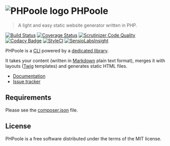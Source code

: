 # ![PHPoole logo](https://avatars2.githubusercontent.com/u/5618939?s=50 "Logo created by Cécile Ricordeau") PHPoole

> A light and easy static website generator written in PHP.

[![Build Status](https://travis-ci.org/Narno/PHPoole.svg?branch=2.0.0-dev)](https://travis-ci.org/Narno/PHPoole)
[![Coverage Status](https://coveralls.io/repos/github/Narno/PHPoole/badge.svg?branch=2.0.0-dev)](https://coveralls.io/github/Narno/PHPoole?branch=2.0.0-dev)
[![Scrutinizer Code Quality](https://scrutinizer-ci.com/g/Narno/PHPoole/badges/quality-score.png?b=2.0.0-dev)](https://scrutinizer-ci.com/g/Narno/PHPoole/?branch=2.0.0-dev)
[![Codacy Badge](https://api.codacy.com/project/badge/Grade/85aa408ef2e94925831b1f7dd4c98219)](https://www.codacy.com/app/Narno/PHPoole?utm_source=github.com&amp;utm_medium=referral&amp;utm_content=Narno/PHPoole&amp;utm_campaign=Badge_Grade)
[![StyleCI](https://styleci.io/repos/12738012/shield)](https://styleci.io/repos/12738012)
[![SensioLabsInsight](https://insight.sensiolabs.com/projects/2a9ae313-1dce-405c-9632-0727ecdac269/mini.png)](https://insight.sensiolabs.com/projects/2a9ae313-1dce-405c-9632-0727ecdac269)

PHPoole is a [CLI](https://en.wikipedia.org/wiki/Command-line_interface) powered by a [dedicated library](https://github.com/Narno/PHPoole-library).

It takes your content (written in [Markdown](http://daringfireball.net/projects/markdown/) plain text format), merges it with layouts ([Twig](http://twig.sensiolabs.org/) templates) and generates static HTML files.

* [Documentation](https://github.com/Narno/PHPoole-library/blob/master/docs/usage.md)
* [Issue tracker](https://github.com/Narno/PHPoole/issues)

## Requirements

Please see the [composer.json](composer.json) file.

## License

PHPoole is a free software distributed under the terms of the MIT license.
